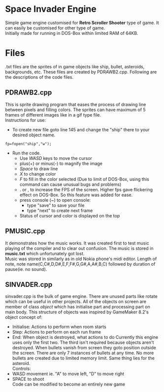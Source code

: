 # Space Invader Engine  
Simple game engine customised for **Retro Scroller Shooter** type of game. It can easily be customised for other type of game.  
Initially made for running in DOS-Box within limited RAM of 64KB.
# Files
.txt files are the sprites of in game objects like ship, bullet, asteroids, backgrounds, etc. These files are created by PDRAWB2.cpp. Following are the descriptions of the code files.
## PDRAWB2.cpp
This is sprite drawing program that eases the process of drawing line between pixels and filling colors. The sprites can have maximum of 5 frames of different images like in a gif type file.  
Instructions for use:  
- To create new file goto line 145 and change the "ship" there to your desired object name.
```
fp=fopen("ship","w");
```
- Run the code.
  - Use *WASD* keys to move the cursor
  - plus(+) or minus(-) to magnify the image
  - *Space* to draw line
  - *X* to change color
  - *F* to fill in the color selected (Due to limit of DOS-Box, using this command can cause unusual bugs and problems)
  - . or , to increase the FPS of the screen. Higher fps gave flickering effect on DOS-Box. So this feature was added for ease.
  - press console (~) to open console:
    - type "save" to save your file
    - type "next" to create next frame
  - Status of cursor and color is displayed on the top
## PMUSIC.cpp
It demonstrates how the music works. It was created first to test music playing of the compiler and to clear out confusion.
The music is stored in **music.txt** which unfortunately got lost.  
Music was stored in similarly as in old Nokia phone's midi editor. Length of note, note name(C,C#,D,D#,E,F,F#,G,G#,A,A#,B,C) followed by duration of pause(ie. no sound).
## SINVADER.cpp
sinvader.cpp is the bulk of game engine. There are unused parts like rotate which can be useful in other projects. All of the objects on screen are member of class *object* which has initialise part and processing part on main body. This structure of objects was inspired by GameMaker 8.2's object concept of:
- Initialise: Actions to perform when room starts
- Step: Actions to perform on each run frame
- End: When object is destroyed, what actions to do
Currently this engine uses only the first two. The third isn't required because objects aren't destroyed. When bullets vanish from screen they goto position outside the screen. There are only 7 instances of bullets at any time. No more bullets are created due to limited memory limit. Same thing lies for the asteroid.  
Controls:
- WASD movement ie. "A" to move left, "D" to move right
- SPACE to shoot   
Code can be modified to become an entirely new game  
